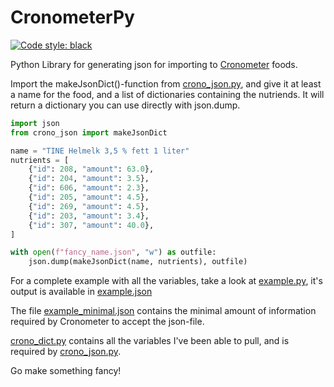 # CronometerPy
[![Code style: black](https://img.shields.io/badge/code%20style-black-000000.svg)](https://github.com/psf/black)

Python Library for generating json for importing to [Cronometer](https://cronometer.com/) foods.

Import the makeJsonDict()-function from [crono_json.py](https://github.com/Lanjelin/CronometerPy/blob/main/crono_json.py), and give it at least a name for the food, and a list of dictionaries containing the nutriends. It will return a dictionary you can use directly with json.dump.

```py
import json
from crono_json import makeJsonDict

name = "TINE Helmelk 3,5 % fett 1 liter"
nutrients = [
    {"id": 208, "amount": 63.0},
    {"id": 204, "amount": 3.5},
    {"id": 606, "amount": 2.3},
    {"id": 205, "amount": 4.5},
    {"id": 269, "amount": 4.5},
    {"id": 203, "amount": 3.4},
    {"id": 307, "amount": 40.0},
]

with open(f"fancy_name.json", "w") as outfile:
    json.dump(makeJsonDict(name, nutrients), outfile)
```

For a complete example with all the variables, take a look at [example.py](https://github.com/Lanjelin/CronometerPy/blob/main/example.py), it's output is available in [example.json](https://github.com/Lanjelin/CronometerPy/blob/main/example.json)

The file [example_minimal.json](https://github.com/Lanjelin/CronometerPy/blob/main/example_minimal.json) contains the minimal amount of information required by Cronometer to accept the json-file.

[crono_dict.py](https://github.com/Lanjelin/CronometerPy/blob/main/crono_dict.py) contains all the variables I've been able to pull, and is required by [crono_json.py](https://github.com/Lanjelin/CronometerPy/blob/main/crono_json.py).

Go make something fancy!
